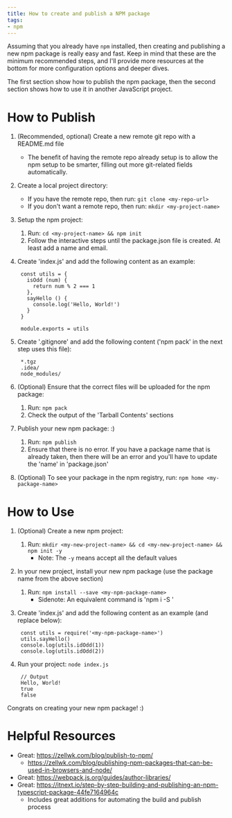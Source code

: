 ```yaml
---
title: How to create and publish a NPM package
tags:
- npm
---
```


Assuming that you already have `npm` installed, then creating and publishing a new npm package is really easy and fast. Keep in mind that these are the minimum recommended steps, and I'll provide more resources at the bottom for more configuration options and deeper dives.

The first section show how to publish the npm package, then the second section shows how to use it in another JavaScript project.

# How to Publish
1. (Recommended, optional) Create a new remote git repo with a README.md file
    - The benefit of having the remote repo already setup is to allow the npm setup to be smarter, filling out more git-related fields automatically.
2. Create a local project directory:
    - If you have the remote repo, then run: `git clone <my-repo-url>`
    - If you don't want a remote repo, then run: `mkdir <my-project-name>`
3. Setup the npm project:
    1. Run: `cd <my-project-name> && npm init`
    2. Follow the interactive steps until the package.json file is created. At least add a name and email.
4. Create 'index.js' and add the following content as an example:

        const utils = {
          isOdd (num) {
            return num % 2 === 1
          },
          sayHello () {
            console.log('Hello, World!')
          }
        }
        
        module.exports = utils

5. Create '.gitignore' and add the following content ('npm pack' in the next step uses this file):

        *.tgz
        .idea/
        node_modules/

6. (Optional) Ensure that the correct files will be uploaded for the npm package:
    1. Run: `npm pack`
    2. Check the output of the 'Tarball Contents' sections
7. Publish your new npm package: :)
    1. Run: `npm publish`
    2. Ensure that there is no error. If you have a package name that is already taken, then there will be an error and you'll have to update the 'name' in 'package.json'
8. (Optional) To see your package in the npm registry, run: `npm home <my-package-name>`

# How to Use
1. (Optional) Create a new npm project:
    1. Run: `mkdir <my-new-project-name> && cd <my-new-project-name> && npm init -y`
        - Note: The `-y` means accept all the default values
2. In your new project, install your new npm package (use the package name from the above section)
    1. Run: `npm install --save <my-npm-package-name>`
        - Sidenote: An equivalent command is 'npm i -S <my-npm-package-name>'
3. Create 'index.js' and add the following content as an example (and replace <my-npm-package-name> below):

        const utils = require('<my-npm-package-name>')
        utils.sayHello()
        console.log(utils.idOdd(1))
        console.log(utils.idOdd(2))

4. Run your project: `node index.js`

        // Output
        Hello, World!
        true
        false


Congrats on creating your new npm package! :)



# Helpful Resources
- Great: https://zellwk.com/blog/publish-to-npm/
    - https://zellwk.com/blog/publishing-npm-packages-that-can-be-used-in-browsers-and-node/
- Great: https://webpack.js.org/guides/author-libraries/
- Great: https://itnext.io/step-by-step-building-and-publishing-an-npm-typescript-package-44fe7164964c
    - Includes great additions for automating the build and publish process
